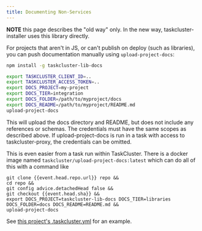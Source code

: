 ```yaml
---
title: Documenting Non-Services
---
```


**NOTE** this page describes the "old way" only.
In the new way, taskcluster-installer uses this library directly.

For projects that aren't in JS, or can't publish on deploy (such as libraries), you can push documentation manually using `upload-project-docs`:

```sh
npm install -g taskcluster-lib-docs

export TASKCLUSTER_CLIENT_ID=..
export TASKCLUSTER_ACCESS_TOKEN=..
export DOCS_PROJECT=my-project
export DOCS_TIER=integration
export DOCS_FOLDER=/path/to/myproject/docs
export DOCS_README=/path/to/myproject/README.md
upload-project-docs
```

This will upload the docs directory and README, but does not include any references or schemas.
The credentials must have the same scopes as described above.
If upload-project-docs is run in a task with access to taskcluster-proxy, the credentials can be omitted.

This is even easier from a task run within TaskCluster.
There is a docker image named `taskcluster/upload-project-docs:latest` which can do all of this with a command like

```
git clone {{event.head.repo.url}} repo &&
cd repo &&
git config advice.detachedHead false &&
git checkout {{event.head.sha}} &&
export DOCS_PROJECT=taskcluster-lib-docs DOCS_TIER=libraries DOCS_FOLDER=docs DOCS_README=README.md &&
upload-project-docs
```

See [this project's .taskcluster.yml](https://github.com/taskcluster/taskcluster-lib-docs/blob/master/.taskcluster.yml) for an example.
